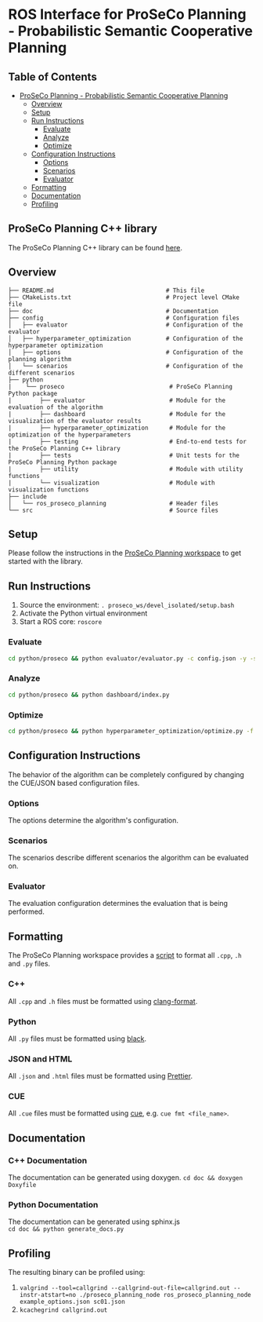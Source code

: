 # ROS Interface for ProSeCo Planning - Probabilistic Semantic Cooperative Planning

## Table of Contents

- [ProSeCo Planning - Probabilistic Semantic Cooperative Planning](#proseco---probabilistic-semantic-cooperative-planning)
  - [Overview](#overview)
  - [Setup](#setup)
  - [Run Instructions](#run-instructions)
    - [Evaluate](#evaluate)
    - [Analyze](#analyze)
    - [Optimize](#optimize)
  - [Configuration Instructions](#configuration-instructions)
    - [Options](#options)
    - [Scenarios](#scenarios)
    - [Evaluator](#evaluator)
  - [Formatting](#formatting)
  - [Documentation](#documentation)
  - [Profiling](#profiling)

## ProSeCo Planning C++ library

The ProSeCo Planning C++ library can be found [here](https://github.com/ProSeCo-Planning/proseco_planning).

## Overview

    ├── README.md                                # This file
    ├── CMakeLists.txt                           # Project level CMake file
    ├── doc                                      # Documentation
    ├── config                                   # Configuration files
    │   ├── evaluator                            # Configuration of the evaluator
    │   ├── hyperparameter_optimization          # Configuration of the hyperparameter optimization
    │   ├── options                              # Configuration of the planning algorithm
    │   └── scenarios                            # Configuration of the different scenarios
    ├── python
    |    └── proseco                              # ProSeCo Planning Python package
    |        ├── evaluator                        # Module for the evaluation of the algorithm
    |        ├── dashboard                        # Module for the visualization of the evaluator results
    |        ├── hyperparameter_optimization      # Module for the optimization of the hyperparameters
    |        ├── testing                          # End-to-end tests for the ProSeCo Planning C++ library
    |        ├── tests                            # Unit tests for the ProSeCo Planning Python package
    |        ├── utility                          # Module with utility functions
    |        └── visualization                    # Module with visualization functions
    ├── include
    │   └── ros_proseco_planning                  # Header files
    └── src                                       # Source files

## Setup
Please follow the instructions in the [ProSeCo Planning workspace](https://github.com/ProSeCo-Planning/proseco_workspace#setup) to get started with the library.

## Run Instructions

1. Source the environment: `. proseco_ws/devel_isolated/setup.bash`
1. Activate the Python virtual environment
1. Start a ROS core: `roscore`

### Evaluate

```bash
cd python/proseco && python evaluator/evaluator.py -c config.json -y -s
```

### Analyze

```bash
cd python/proseco && python dashboard/index.py
```

### Optimize

```bash
cd python/proseco && python hyperparameter_optimization/optimize.py -f optimizer -c config.json
```

## Configuration Instructions

The behavior of the algorithm can be completely configured by changing the CUE/JSON based configuration files.

### Options

The options determine the algorithm's configuration.

### Scenarios

The scenarios describe different scenarios the algorithm can be evaluated on.

### Evaluator

The evaluation configuration determines the evaluation that is being performed.

## Formatting
The ProSeCo Planning workspace provides a [script](https://github.com/ProSeCo-Planning/proseco_workspace/blob/main/format_all.bash) to format all `.cpp`, `.h` and `.py` files.

### C++

All `.cpp` and `.h` files must be formatted using [clang-format](https://clang.llvm.org/docs/ClangFormat.html).

### Python

All `.py` files must be formatted using [black](https://github.com/psf/black).

### JSON and HTML

All `.json` and `.html` files must be formatted using [Prettier](https://prettier.io).

### CUE

All `.cue` files must be formatted using [cue](https://cuelang.org/), e.g. `cue fmt <file_name>`.

## Documentation

### C++ Documentation

The documentation can be generated using doxygen.
`cd doc && doxygen Doxyfile`

### Python Documentation

The documentation can be generated using sphinx.js  
`cd doc && python generate_docs.py`

## Profiling

The resulting binary can be profiled using:

1. `valgrind --tool=callgrind --callgrind-out-file=callgrind.out --instr-atstart=no ./proseco_planning_node ros_proseco_planning_node example_options.json sc01.json`
2. `kcachegrind callgrind.out`
